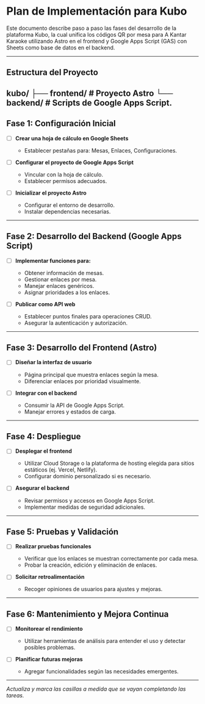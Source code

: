 # Plan de Implementación para Kubo

Este documento describe paso a paso las fases del desarrollo de la plataforma Kubo, la cual unifica los códigos QR por mesa para A Kantar Karaoke utilizando Astro en el frontend y Google Apps Script (GAS) con Sheets como base de datos en el backend.

---

## Estructura del Proyecto

  kubo/
  ├── frontend/           # Proyecto Astro
  └── backend/            # Scripts de Google Apps Script.
---

## Fase 1: Configuración Inicial

- [ ] **Crear una hoja de cálculo en Google Sheets**  
  - Establecer pestañas para: Mesas, Enlaces, Configuraciones.
  
- [ ] **Configurar el proyecto de Google Apps Script**  
  - Vincular con la hoja de cálculo.
  - Establecer permisos adecuados.
  
- [ ] **Inicializar el proyecto Astro**  
  - Configurar el entorno de desarrollo.
  - Instalar dependencias necesarias.

---

## Fase 2: Desarrollo del Backend (Google Apps Script)

- [ ] **Implementar funciones para:**
  - Obtener información de mesas.
  - Gestionar enlaces por mesa.
  - Manejar enlaces genéricos.
  - Asignar prioridades a los enlaces.

- [ ] **Publicar como API web**  
  - Establecer puntos finales para operaciones CRUD.
  - Asegurar la autenticación y autorización.

---

## Fase 3: Desarrollo del Frontend (Astro)

- [ ] **Diseñar la interfaz de usuario**  
  - Página principal que muestra enlaces según la mesa.
  - Diferenciar enlaces por prioridad visualmente.

- [ ] **Integrar con el backend**  
  - Consumir la API de Google Apps Script.
  - Manejar errores y estados de carga.

---

## Fase 4: Despliegue

- [ ] **Desplegar el frontend**  
  - Utilizar Cloud Storage o la plataforma de hosting elegida para sitios estáticos (ej. Vercel, Netlify).
  - Configurar dominio personalizado si es necesario.

- [ ] **Asegurar el backend**  
  - Revisar permisos y accesos en Google Apps Script.
  - Implementar medidas de seguridad adicionales.

---

## Fase 5: Pruebas y Validación

- [ ] **Realizar pruebas funcionales**  
  - Verificar que los enlaces se muestran correctamente por cada mesa.
  - Probar la creación, edición y eliminación de enlaces.

- [ ] **Solicitar retroalimentación**  
  - Recoger opiniones de usuarios para ajustes y mejoras.

---

## Fase 6: Mantenimiento y Mejora Continua

- [ ] **Monitorear el rendimiento**  
  - Utilizar herramientas de análisis para entender el uso y detectar posibles problemas.

- [ ] **Planificar futuras mejoras**  
  - Agregar funcionalidades según las necesidades emergentes.

---

*Actualiza y marca las casillas a medida que se vayan completando las tareas.*

